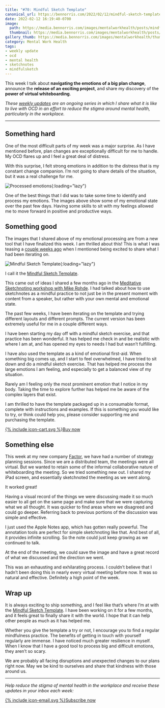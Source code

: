 ```yaml
---
title: "#70: Mindful Sketch Template"
canonical_url: https://bennorris.com/2022/02/12/mindful-sketch-template
date: 2022-02-12 16:19:40-0700
image: 
  path: https://media.bennorris.com/images/mentalworkhealth/posts/mindful-sketch-template.jpg
  thumbnail: https://media.bennorris.com/images/mentalworkhealth/posts/thumbnails/mindful-sketch-template.jpg
gallery_thumb: https://media.bennorris.com/images/mentalworkhealth/thumbs/mindful-sketch-template.jpg
category: Mental Work Health
tags:
- weekly update
- ocd
- mental health
- sketchnotes
- mindfulsketch
---
```


This week I talk about **navigating the emotions of a big plan change**, announce the **release of an exciting project**, and share my discovery of the **power of virtual whiteboarding**.

_These [weekly updates](https://bennorris.com/tags/weekly-update/) are an ongoing series in which I share what it is like to live with OCD in an effort to reduce the stigma around mental health, particularly in the workplace._

***


## Something hard

One of the most difficult parts of my week was a major surprise. As I have mentioned before, plan changes are exceptionally difficult for me to handle. My OCD flares up and I feel a great deal of distress.

With this surprise, I felt strong emotions in addition to the distress that is my constant change companion. I’m not going to share details of the situation, but it was a real challenge for me.

![Processed emotions](https://media.bennorris.com/images/mentalworkhealth/posts/processed-emotions.jpg){:loading="lazy"}

One of the best things that I did was to take some time to identify and process my emotions. The images above show some of my emotional state over the past few days. Having some skills to sit with my feelings allowed me to move forward in positive and productive ways.


## Something good

The images that I shared above of my emotional processing are from a new tool that I have finalized this week. I am thrilled about this! This is what I was teasing a [couple weeks ago](https://bennorris.com/2022/01/29/i-have-value) when I mentioned being excited to share what I had been iterating on.

![Mindful Sketch Template](https://media.bennorris.com/images/bennorris/mindful-sketch-template.jpg){:loading="lazy"}

I call it the [Mindful Sketch Template](https://bennorris.com/mindful-sketch-template/).

This came out of ideas I shared a few months ago in the [Meditative Sketchnoting workshop with Mike Rohde](https://bennorris.com/2021/11/19/meditative-sketchnotes-workshop). I had talked about how to use sketchnotes as a mindful practice to not just be in the present moment with content from a speaker, but rather with your own mental and emotional state.

The past few weeks, I have been iterating on the template and trying different layouts and different prompts. The current version has been extremely useful for me in a couple different ways.

I have been starting my day off with a mindful sketch exercise, and that practice has been wonderful. It has helped me check in and be realistic with where I am at, and has opened my eyes to needs I had but wasn’t fulfilling.

I have also used the template as a kind of emotional first-aid. When something big comes up, and I start to feel overwhelmed, I have tried to sit down and do a mindful sketch exercise. That has helped me process the large emotions I am feeling, and especially to get a balanced view of my situation.

Rarely am I feeling only the most prominent emotion that I notice in my body. Taking the time to explore further has helped me be aware of the complex layers that exist.

I am thrilled to have the template packaged up in a consumable format, complete with instructions and examples. If this is something you would like to try, or think could help you, please consider supporting me and purchasing the template.

<a href="https://bennorris.shop/l/mindfulsketch" class="btn"><span class="icon">{% include icon-cart.svg %}</span>Buy now</a>



## Something else

This week at my new company [Factor](https://factor.xyz), we have had a number of strategy planning sessions. Since we are a distributed team, the meetings were all virtual. But we wanted to retain some of the informal collaborative nature of whiteboarding the meeting. So we tried something new out. I shared my iPad screen, and essentially sketchnoted the meeting as we went along.

It worked great!

Having a visual record of the things we were discussing made it so much easier to all get on the same page and make sure that we were capturing what we all thought. It was quicker to find areas where we disagreed and could go deeper. Referring back to previous portions of the discussion was simple and effective.

I just used the Apple Notes app, which has gotten really powerful. The annotation tools are perfect for simple sketchnoting like that. And best of all, it provides infinite scrolling. So the note could just keep growing as we continued to talk.

At the end of the meeting, we could save the image and have a great record of what we discussed and the direction we went.

This was an exhausting and exhilarating process. I couldn’t believe that I hadn’t been doing this in nearly every virtual meeting before now. It was so natural and effective. Definitely a high point of the week.


## Wrap up

It is always exciting to ship something, and I feel like that’s where I’m at with the [Mindful Sketch Template](https://bennorris.com/mindful-sketch-template/). I have been working on it for a few months, and it feels great to finally share it with the world. I hope that it can help other people as much as it has helped me.

Whether you give the template a try or not, I encourage you to find a regular mindfulness practice. The benefits of getting in touch with yourself regularly are immense. I have noticed much greater resilience in myself. When I know that I have a good tool to process big and difficult emotions, they aren’t so scary.

We are probably all facing disruptions and unexpected changes to our plans right now. May we be kind to ourselves and share that kindness with those around us.

***

_Help reduce the stigma of mental health in the workplace and receive these updates in your inbox each week:_

<a href="https://bennorris.com/subscribe/mwh/" class="btn"><span class="icon">{% include icon-email.svg %}</span>Subscribe now</a>
